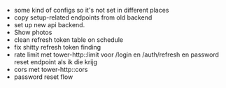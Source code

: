 * some kind of configs so it's not set in different places
* copy setup-related endpoints from old backend
* set up new api backend.
* Show photos
* clean refresh token table on schedule
* fix shitty refresh token finding
* rate limit met tower-http::limit voor /login en /auth/refresh en password reset endpoint als ik die krijg
* cors met tower-http::cors
* password reset flow